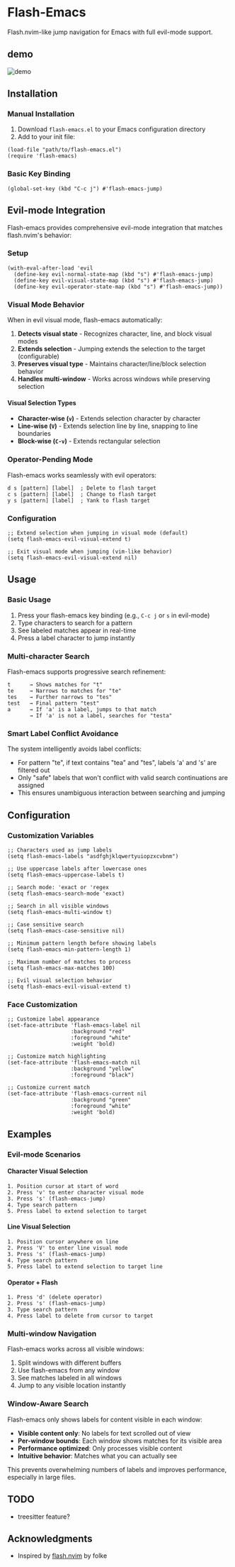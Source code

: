 # Flash-Emacs

Flash.nvim-like jump navigation for Emacs with full evil-mode support.


## demo 

![demo](./flash-emacs-demo.gif)

<!-- ### Key Features -->

<!-- - **Multi-character search patterns** with progressive narrowing -->
<!-- - **Smart label assignment** prioritizing current window and distance   -->
<!-- - **Intelligent conflict avoidance** between search and jump labels -->
<!-- - **Window-aware search** - only shows matches in visible content -->
<!-- - **Multi-window support** for searching across visible windows -->
<!-- - **Evil-mode integration** with visual selection support -->
<!-- - **Visual feedback** with highlighted matches and overlay labels -->
<!-- - **Incremental search** with real-time updates -->
<!-- - **Customizable appearance** and behavior -->

## Installation

### Manual Installation

1. Download `flash-emacs.el` to your Emacs configuration directory
2. Add to your init file:

```elisp
(load-file "path/to/flash-emacs.el")
(require 'flash-emacs)
```

### Basic Key Binding

```elisp
(global-set-key (kbd "C-c j") #'flash-emacs-jump)
```

## Evil-mode Integration

Flash-emacs provides comprehensive evil-mode integration that matches flash.nvim's behavior:

### Setup

```elisp
(with-eval-after-load 'evil
  (define-key evil-normal-state-map (kbd "s") #'flash-emacs-jump)
  (define-key evil-visual-state-map (kbd "s") #'flash-emacs-jump)
  (define-key evil-operator-state-map (kbd "s") #'flash-emacs-jump))
```

### Visual Mode Behavior

When in evil visual mode, flash-emacs automatically:

1. **Detects visual state** - Recognizes character, line, and block visual modes
2. **Extends selection** - Jumping extends the selection to the target (configurable)
3. **Preserves visual type** - Maintains character/line/block selection behavior
4. **Handles multi-window** - Works across windows while preserving selection

#### Visual Selection Types

- **Character-wise (`v`)** - Extends selection character by character
- **Line-wise (`V`)** - Extends selection line by line, snapping to line boundaries  
- **Block-wise (`C-v`)** - Extends rectangular selection

### Operator-Pending Mode

Flash-emacs works seamlessly with evil operators:

```
d s [pattern] [label]  ; Delete to flash target
c s [pattern] [label]  ; Change to flash target  
y s [pattern] [label]  ; Yank to flash target
```

### Configuration

```elisp
;; Extend selection when jumping in visual mode (default)
(setq flash-emacs-evil-visual-extend t)

;; Exit visual mode when jumping (vim-like behavior)
(setq flash-emacs-evil-visual-extend nil)
```

## Usage

### Basic Usage

1. Press your flash-emacs key binding (e.g., `C-c j` or `s` in evil-mode)
2. Type characters to search for a pattern
3. See labeled matches appear in real-time
4. Press a label character to jump instantly

### Multi-character Search

Flash-emacs supports progressive search refinement:

```
t      → Shows matches for "t"
te     → Narrows to matches for "te"  
tes    → Further narrows to "tes"
test   → Final pattern "test"
a      → If 'a' is a label, jumps to that match
       → If 'a' is not a label, searches for "testa"
```

### Smart Label Conflict Avoidance

The system intelligently avoids label conflicts:

- For pattern "te", if text contains "tea" and "tes", labels 'a' and 's' are filtered out
- Only "safe" labels that won't conflict with valid search continuations are assigned
- This ensures unambiguous interaction between searching and jumping

## Configuration

### Customization Variables

```elisp
;; Characters used as jump labels
(setq flash-emacs-labels "asdfghjklqwertyuiopzxcvbnm")

;; Use uppercase labels after lowercase ones
(setq flash-emacs-uppercase-labels t)

;; Search mode: 'exact or 'regex
(setq flash-emacs-search-mode 'exact)

;; Search in all visible windows
(setq flash-emacs-multi-window t)

;; Case sensitive search
(setq flash-emacs-case-sensitive nil)

;; Minimum pattern length before showing labels
(setq flash-emacs-min-pattern-length 1)

;; Maximum number of matches to process
(setq flash-emacs-max-matches 100)

;; Evil visual selection behavior
(setq flash-emacs-evil-visual-extend t)
```

### Face Customization

```elisp
;; Customize label appearance
(set-face-attribute 'flash-emacs-label nil
                    :background "red" 
                    :foreground "white" 
                    :weight 'bold)

;; Customize match highlighting
(set-face-attribute 'flash-emacs-match nil
                    :background "yellow" 
                    :foreground "black")

;; Customize current match
(set-face-attribute 'flash-emacs-current nil
                    :background "green" 
                    :foreground "white" 
                    :weight 'bold)
```

## Examples

### Evil-mode Scenarios

#### Character Visual Selection
```
1. Position cursor at start of word
2. Press 'v' to enter character visual mode
3. Press 's' (flash-emacs-jump)
4. Type search pattern
5. Press label to extend selection to target
```

#### Line Visual Selection  
```
1. Position cursor anywhere on line
2. Press 'V' to enter line visual mode
3. Press 's' (flash-emacs-jump)
4. Type search pattern
5. Press label to extend selection to target line
```

#### Operator + Flash
```
1. Press 'd' (delete operator)
2. Press 's' (flash-emacs-jump)  
3. Type search pattern
4. Press label to delete from cursor to target
```

### Multi-window Navigation

Flash-emacs works across all visible windows:

1. Split windows with different buffers
2. Use flash-emacs from any window
3. See matches labeled in all windows
4. Jump to any visible location instantly

### Window-Aware Search

Flash-emacs only shows labels for content visible in each window:

- **Visible content only**: No labels for text scrolled out of view
- **Per-window bounds**: Each window shows matches for its visible area
- **Performance optimized**: Only processes visible content
- **Intuitive behavior**: Matches what you can actually see

This prevents overwhelming numbers of labels and improves performance, especially in large files.

<!-- ## Testing -->

<!-- Run the test suite to verify functionality: -->

<!-- ```bash -->
<!-- # Run basic functionality tests -->
<!-- emacs --batch -l tests/test-basic-functionality.el -->

<!-- # Run complete integration test -->
<!-- emacs --batch -l tests/test-integration-complete.el -->

<!-- # Run evil-mode integration tests -->
<!-- emacs --batch -l tests/test-evil-integration.el -->

<!-- # Interactive demos -->
<!-- emacs -l tests/demo-complete.el -->
<!-- emacs -l tests/demo-evil-complete.el -->
<!-- ``` -->

<!-- See `tests/README.md` for a complete list of available tests and demos. -->

## TODO 

- treesitter feature? 

## Acknowledgments

- Inspired by [flash.nvim](https://github.com/folke/flash.nvim) by folke

